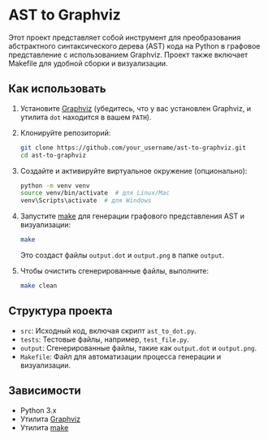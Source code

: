 # AST to Graphviz

Этот проект представляет собой инструмент для преобразования абстрактного синтаксического дерева (AST) кода на Python в
графовое представление с использованием Graphviz. Проект также включает Makefile для удобной сборки и
визуализации.

## Как использовать

1. Установите [Graphviz](https://www.graphviz.org/download/) (убедитесь, что у вас установлен Graphviz, и
   утилита `dot` находится в вашем `PATH`).

2. Клонируйте репозиторий:

    ```bash
    git clone https://github.com/your_username/ast-to-graphviz.git
    cd ast-to-graphviz
    ```

3. Создайте и активируйте виртуальное окружение (опционально):

    ```bash
    python -m venv venv
    source venv/bin/activate  # для Linux/Mac
    venv\Scripts\activate  # для Windows
    ```

4. Запустите [make](https://www.gnu.org/software/make/) для генерации графового представления AST и визуализации:

    ```bash
    make
    ```

   Это создаст файлы `output.dot` и `output.png` в папке `output`.

5. Чтобы очистить сгенерированные файлы, выполните:

    ```bash
    make clean
    ```

## Структура проекта

- `src`: Исходный код, включая скрипт `ast_to_dot.py`.
- `tests`: Тестовые файлы, например, `test_file.py`.
- `output`: Сгенерированные файлы, такие как `output.dot` и `output.png`.
- `Makefile`: Файл для автоматизации процесса генерации и визуализации.

## Зависимости

- Python 3.x
- Утилита [Graphviz](https://www.graphviz.org/download/)
- Утилита [make](https://www.gnu.org/software/make/)